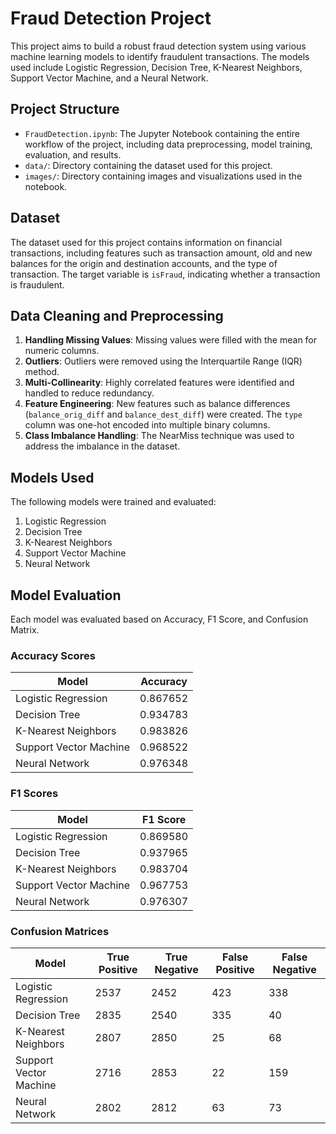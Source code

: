 # Fraud Detection Project

This project aims to build a robust fraud detection system using various machine learning models to identify fraudulent transactions. The models used include Logistic Regression, Decision Tree, K-Nearest Neighbors, Support Vector Machine, and a Neural Network.

## Project Structure

- `FraudDetection.ipynb`: The Jupyter Notebook containing the entire workflow of the project, including data preprocessing, model training, evaluation, and results.
- `data/`: Directory containing the dataset used for this project.
- `images/`: Directory containing images and visualizations used in the notebook.

## Dataset

The dataset used for this project contains information on financial transactions, including features such as transaction amount, old and new balances for the origin and destination accounts, and the type of transaction. The target variable is `isFraud`, indicating whether a transaction is fraudulent.

## Data Cleaning and Preprocessing

1. **Handling Missing Values**: Missing values were filled with the mean for numeric columns.
2. **Outliers**: Outliers were removed using the Interquartile Range (IQR) method.
3. **Multi-Collinearity**: Highly correlated features were identified and handled to reduce redundancy.
4. **Feature Engineering**: New features such as balance differences (`balance_orig_diff` and `balance_dest_diff`) were created. The `type` column was one-hot encoded into multiple binary columns.
5. **Class Imbalance Handling**: The NearMiss technique was used to address the imbalance in the dataset.

## Models Used

The following models were trained and evaluated:
1. Logistic Regression
2. Decision Tree
3. K-Nearest Neighbors
4. Support Vector Machine
5. Neural Network

## Model Evaluation

Each model was evaluated based on Accuracy, F1 Score, and Confusion Matrix.

### Accuracy Scores
| Model                    | Accuracy   |
|--------------------------|------------|
| Logistic Regression      | 0.867652   |
| Decision Tree            | 0.934783   |
| K-Nearest Neighbors      | 0.983826   |
| Support Vector Machine   | 0.968522   |
| Neural Network           | 0.976348   |

### F1 Scores
| Model                    | F1 Score   |
|--------------------------|------------|
| Logistic Regression      | 0.869580   |
| Decision Tree            | 0.937965   |
| K-Nearest Neighbors      | 0.983704   |
| Support Vector Machine   | 0.967753   |
| Neural Network           | 0.976307   |

### Confusion Matrices
| Model                    | True Positive | True Negative | False Positive | False Negative |
|--------------------------|---------------|---------------|----------------|----------------|
| Logistic Regression      | 2537          | 2452          | 423            | 338            |
| Decision Tree            | 2835          | 2540          | 335            | 40             |
| K-Nearest Neighbors      | 2807          | 2850          | 25             | 68             |
| Support Vector Machine   | 2716          | 2853          | 22             | 159            |
| Neural Network           | 2802          | 2812          | 63             | 73             |

